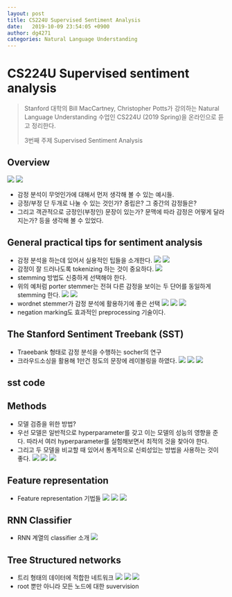 ```yaml
---
layout: post
title: CS224U Supervised Sentiment Analysis
date:   2019-10-09 23:54:05 +0900
author: dg4271
categories: Natural Language Understanding
---
```


# CS224U Supervised sentiment analysis
> Stanford 대학의 Bill MacCartney, Christopher Potts가 강의하는 Natural Language Understanding 수업인 CS224U (2019 Spring)을 온라인으로 듣고 정리한다.
>
>3번째 주제 Supervised Sentiment Analysis

## Overview
![](/assets/img/CS224U_3_1.png)
![](/assets/img/CS224U_3_2.png)
* 감정 분석이 무엇인가에 대해서 먼저 생각해 볼 수 있는 예시들.
* 긍정/부정 단 두개로 나눌 수 있는 것인가? 중립은? 그 중간의 감정들은?
* 그리고 객관적으로 긍정인(부정인) 문장이 있는가? 문맥에 따라 감정은 어떻게 달라지는가? 등을 생각해 볼 수 있었다.


## General practical tips for sentiment analysis
* 감정 분석을 하는데 있어서 실용적인 팁들을 소개한다.
![](/assets/img/CS224U_3_3.png)
![](/assets/img/CS224U_3_4.png)
* 감정이 잘 드러나도록 tokenizing 하는 것이 중요하다.
![](/assets/img/CS224U_3_5.png)
* stemming 방법도 신중하게 선택해야 한다.
* 위의 예처럼 porter stemmer는 전혀 다른 감정을 보이는 두 단어를 동일하게 stemming 한다.
![](/assets/img/CS224U_3_6.png)
![](/assets/img/CS224U_3_7.png)
* wordnet stemmer가 감정 분석에 활용하기에 좋은 선택
![](/assets/img/CS224U_3_8.png)
![](/assets/img/CS224U_3_9.png)
![](/assets/img/CS224U_3_10.png)
* negation marking도 효과적인 preprocessing 기술이다.



## The Stanford Sentiment Treebank (SST)
* Traeebank 형태로 감정 분석을 수행하는 socher의 연구
* 크라우드소싱을 활용해 1만건 정도의 문장에 레이블링을 하였다.
![](/assets/img/CS224U_3_11.png)
![](/assets/img/CS224U_3_12.png)
![](/assets/img/CS224U_3_13.png)

## sst code

## Methods
* 모델 검증을 위한 방법?
* 우선 모델은 일반적으로 hyperparameter를 갖고 이는 모델의 성능의 영향을 준다. 따라서 여러 hyperparameter를 실험해보면서 최적의 것을 찾아야 한다.
* 그리고 두 모델을 비교할 때 있어서 통계적으로 신뢰성있는 방법을 사용하는 것이 좋다.
![](/assets/img/CS224U_3_14.png)
![](/assets/img/CS224U_3_15.png)
![](/assets/img/CS224U_3_16.png)


## Feature representation
* Feature representation 기법들
![](/assets/img/CS224U_3_17.png)
![](/assets/img/CS224U_3_18.png)
![](/assets/img/CS224U_3_19.png)

## RNN Classifier
* RNN 계열의 classifier 소개
![](/assets/img/CS224U_3_20.png)

## Tree Structured networks
* 트리 형태의 데이터에 적합한 네트워크
![](/assets/img/CS224U_3_21.png)
![](/assets/img/CS224U_3_22.png)
![](/assets/img/CS224U_3_23.png)
* root 뿐만 아니라 모든 노드에 대한 suvervision